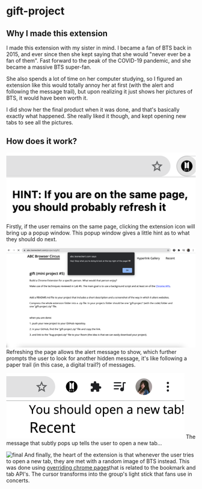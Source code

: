 # gift-project
## Why I made this extension
I made this extension with my sister in mind. I became a fan of BTS back in 2015, and ever since then she kept saying that she would "never ever be a fan of them". Fast forward to the peak of the COVID-19 pandemic, and she became a massive BTS super-fan.

She also spends a lot of time on her computer studying, so I figured an extension like this would totally annoy her at first (with the alert and following the message trail), but upon realizing it just shows her pictures of BTS, it would have been worth it.

I did show her the final product when it was done, and that's basically exactly what happened. She really liked it though, and kept opening new tabs to see all the pictures.

## How does it work?
![hint](screenshots/hint.png)
Firstly, if the user remains on the same page, clicking the extension icon will bring up a popup window. This popup window gives a little hint as to what they should do next.

![alert](screenshots/alert.png)
Refreshing the page allows the alert message to show, which further prompts the user to look for another hidden message, it's like following a paper trail (in this case, a digital trail?) of messages.

![secret](screenshots/secret-message.png)
The message that subtly pops up tells the user to open a new tab...

![final](screenshots/final.png)
And finally, the heart of the extension is that whenever the user tries to open a new tab, they are met with a random image of BTS instead. This was done using [overriding chrome pages](https://developer.chrome.com/docs/extensions/mv3/override/)that is related to the bookmark and tab API's. The cursor transforms into the group's light stick that fans use in concerts.
